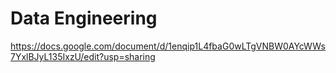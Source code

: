 # Data Engineering

https://docs.google.com/document/d/1enqip1L4fbaG0wLTgVNBW0AYcWWs7YxlBJyL135IxzU/edit?usp=sharing
